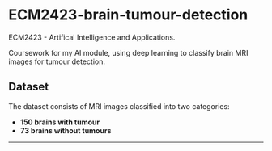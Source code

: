 # ECM2423-brain-tumour-detection

ECM2423 - Artifical Intelligence and Applications.

Coursework for my AI module, using deep learning to classify brain MRI images for tumour detection.

## Dataset

The dataset consists of MRI images classified into two categories:

- **150 brains with tumour**
- **73 brains without tumours**

---
